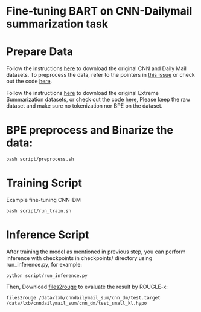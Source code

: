 # Fine-tuning BART on CNN-Dailymail summarization task

# Prepare Data
Follow the instructions [here](https://github.com/abisee/cnn-dailymail) to download the original CNN and Daily Mail datasets. To preprocess the data, refer to the pointers in [this issue](https://github.com/pytorch/fairseq/issues/1391) or check out the code [here](https://github.com/artmatsak/cnn-dailymail).

Follow the instructions [here](https://github.com/EdinburghNLP/XSum) to download the original Extreme Summarization datasets, or check out the code [here](https://github.com/EdinburghNLP/XSum/tree/master/XSum-Dataset), Please keep the raw dataset and make sure no tokenization nor BPE on the dataset.

# BPE preprocess and Binarize the data:

```
bash script/preprocess.sh
```

# Training Script

Example fine-tuning CNN-DM
```
bash script/run_train.sh
```

# Inference Script

After training the model as mentioned in previous step, you can perform inference with checkpoints in checkpoints/ directory using run_inference.py, for example:

```
python script/run_inference.py
```

Then, Download [files2rouge](https://github.com/pltrdy/files2rouge) to evaluate the result by ROUGLE-x:
```
files2rouge /data/lxb/cnndailymail_sum/cnn_dm/test.target /data/lxb/cnndailymail_sum/cnn_dm/test_small_kl.hypo
```
